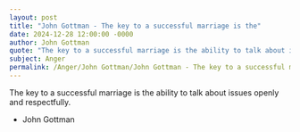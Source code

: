 ```yaml
---
layout: post
title: "John Gottman - The key to a successful marriage is the"
date: 2024-12-28 12:00:00 -0000
author: John Gottman
quote: "The key to a successful marriage is the ability to talk about issues openly and respectfully."
subject: Anger
permalink: /Anger/John Gottman/John Gottman - The key to a successful marriage is the
---
```


The key to a successful marriage is the ability to talk about issues openly and respectfully.

- John Gottman
